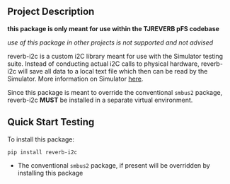 ## Project Description
**this package is only meant for use within the TJREVERB pFS codebase**

_use of this package in other projects is not supported and not advised_

reverb-i2c is a custom i2C library meant for use with the Simulator testing suite.
Instead of conducting actual i2C calls to physical hardware, reverb-i2c will save all
data to a local text file which then can be read by the Simulator. More information on 
Simulator [here](https://github.com/TJREVERB/software-in-the-loop.git).

Since this package is meant to override the conventional `smbus2` package, reverb-i2c **MUST**
be installed in a separate virtual environment. 

## Quick Start Testing
To install this package:
```shell script
pip install reverb-i2c
```
* The conventional `smbus2` package, if present will be overridden by installing this package

